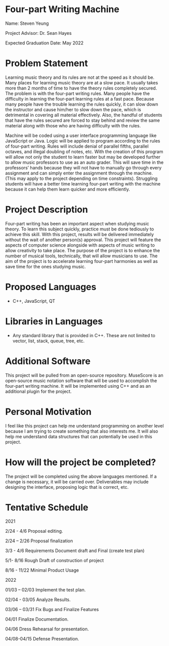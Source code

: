 # Four-part Writing Machine

Name: Steven Yeung

Project Advisor: Dr. Sean Hayes

Expected Graduation Date: May 2022

# Problem Statement
   Learning music theory and its rules are not at the speed as it should be.  Many places for learning music theory are at a slow pace.  It usually takes more than 2 months of time to have the theory rules completely secured.  The problem is with the four-part writing rules.  Many people have the difficulty in learning the four-part learning rules at a fast pace.  Because many people have the trouble learning the rules quickly, it can slow down the instructor and cause him/her to slow down the pace, which is detrimental in covering all material effectively.  Also, the handful of students that have the rules secured are forced to stay behind and review the same material along with those who are having difficulty with the rules.  

   Machine will be coded using a user interface programming language like JavaScript or Java.  Logic will be applied to program according to the rules of four-part writing.  Rules will include denial of parallel fifths, parallel octaves, and illegal doubling of notes, etc.  With the creation of this program will allow not only the student to learn faster but may be developed further to allow music professors to use as an auto grader.  This will save time in the professors’ hands because they will not have to manually go through every assignment and can simply enter the assignment through the machine.  (This may apply to the project depending on time constraints).  Struggling students will have a better time learning four-part writing with the machine because it can help them learn quicker and more efficiently.  

# Project Description

Four-part writing has been an important aspect when studying music theory.  To learn this subject quickly, practice must be done tediously to achieve this skill.  With this project, results will be delivered immediately without the wait of another person(s) approval.  This project will feature the aspects of computer science alongside with aspects of music writing to allow creativity to take place.  The purpose of the project is to enhance the number of musical tools, technically, that will allow musicians to use.  The aim of the project is to accelerate learning four-part harmonies as well as save time for the ones studying music.  

# Proposed Languages

-	C++, JavaScript, QT

# Libraries in Languages

-	Any standard library that is provided in C++.  These are not limited to vector, list, stack, queue, tree, etc.

# Additional Software

This project will be pulled from an open-source repository.  MuseScore is an open-source music notation software that will be used to accomplish the four-part writing machine.  It will be implemented using C++ and as an additional plugin for the project.

# Personal Motivation

I feel like this project can help me understand programming on another level because I am trying to create something that also interests me.  It will also help me understand data structures that can potentially be used in this project.  

# How will the project be completed?

The project will be completed using the above languages mentioned.  If a change is necessary, it will be carried over.  Deliverables may include designing the interface, proposing logic that is correct, etc.

# Tentative Schedule

2021

2/24 - 4/6 Proposal editing.

2/24 – 2/26 Proposal finalization

3/3 - 4/6 Requirements Document draft and Final
(create test plan)

5/1- 8/16 Rough Draft of construction of project

8/16 - 11/22 Minimal Product Usage

2022

01/03 – 02/03 Implement the test plan.

02/04 - 03/05 Analyze Results.

03/06 – 03/31 Fix Bugs and Finalize Features

04/01 Finalize Documentation.

04/06 Dress Rehearsal for presentation.

04/08-04/15 Defense Presentation.
